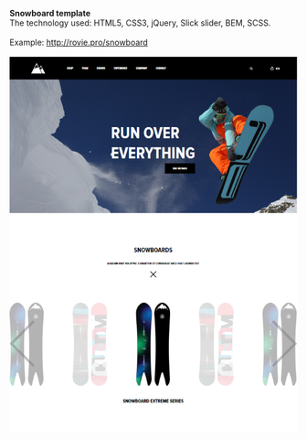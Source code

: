 <b>Snowboard template</b> <br/>
The technology used: HTML5, CSS3, jQuery, Slick slider, BEM, SCSS.<br/><br/>
Example: http://rovie.pro/snowboard<br/><br/>
<img src="screenshot.png" alt="screenshot" />
